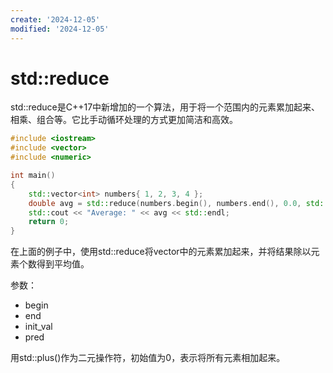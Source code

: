 ```yaml
---
create: '2024-12-05'
modified: '2024-12-05'
---
```


# std::reduce

std::reduce是C++17中新增加的一个算法，用于将一个范围内的元素累加起来、相乘、组合等。它比手动循环处理的方式更加简洁和高效。

```C++
#include <iostream>
#include <vector>
#include <numeric>

int main()
{
    std::vector<int> numbers{ 1, 2, 3, 4 };
    double avg = std::reduce(numbers.begin(), numbers.end(), 0.0, std::plus<double>()) / numbers.size();
    std::cout << "Average: " << avg << std::endl;
    return 0;
}
```

在上面的例子中，使用std::reduce将vector中的元素累加起来，并将结果除以元素个数得到平均值。

参数：

* begin
* end
* init_val
* pred

用std::plus()作为二元操作符，初始值为0，表示将所有元素相加起来。